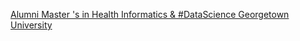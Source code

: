 [Alumni   Master 's in Health Informatics & #DataScience   Georgetown University](https://qi.tc/qi/110654)